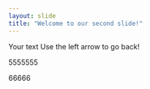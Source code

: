 ```yaml
---
layout: slide
title: "Welcome to our second slide!"
---
```

Your text
Use the left arrow to go back!



5555555



66666
